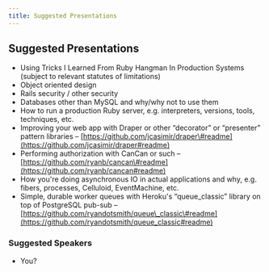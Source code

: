 ```yaml
---
title: Suggested Presentations
---
```


## Suggested Presentations

-   Using Tricks I Learned From Ruby Hangman In Production Systems
    (subject to relevant statutes of limitations)
-   Object oriented design
-   Rails security / other security
-   Databases other than MySQL and why/why not to use them
-   How to run a production Ruby server, e.g. interpreters, versions,
    tools, techniques, etc.
-   Improving your web app with Draper or other “decorator” or
    “presenter” pattern libraries –
    [https://github.com/jcasimir/draper\#readme](https://github.com/jcasimir/draper#readme)
-   Performing authorization with CanCan or such –
    [https://github.com/ryanb/cancan\#readme](https://github.com/ryanb/cancan#readme)
-   How you're doing asynchronous IO in actual applications and why,
    e.g. fibers, processes, Celluloid, EventMachine, etc.
-   Simple, durable worker queues with Heroku's “queue\_classic” library
    on top of PostgreSQL pub-sub –
    [https://github.com/ryandotsmith/queue\_classic\#readme](https://github.com/ryandotsmith/queue_classic#readme)

### Suggested Speakers

-   You?

